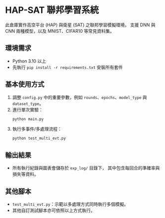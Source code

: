 # HAP-SAT 聯邦學習系統

此倉庫實作高空平台 (HAP) 與衛星 (SAT) 之聯邦學習模擬環境，
支援 DNN 與 CNN 兩種模型，以及 MNIST、CIFAR10 等常見資料集。

## 環境需求
- Python 3.10 以上
- 先執行 `pip install -r requirements.txt` 安裝所有套件

## 基本使用方式
1. 調整 `config.py` 中的重要參數，例如 `rounds`、`epochs`、`model_type` 與 `dataset_type`。
2. 進行單次實驗：
   ```bash
   python main.py
   ```
3. 執行多事件/多處理流程：
   ```bash
   python test_multi_evt.py
   ```

## 輸出結果
- 所有執行紀錄與圖表會儲存於 `exp_log/` 目錄下，
  其中包含每回合的準確率與損失等資料。

## 其他腳本
- `test_multi_evt.py`：示範以多處理方式同時執行多個模擬。
- 其他自訂測試腳本亦可依照以上方式執行。

